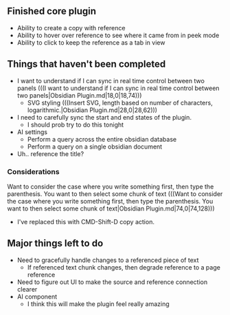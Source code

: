 ## Finished core plugin

- Ability to create a copy with reference
- Ability to hover over reference to see where it came from in peek mode
- Ability to click to keep the reference as a tab in view

## Things that haven't been completed

- I want to understand if I can sync in real time control between two panels (((I want to understand if I can sync in real time control between two panels|Obsidian Plugin.md|18,0|18,74)))
  - SVG styling (((Insert SVG, length based on number of characters, logarithmic.|Obsidian Plugin.md|28,0|28,62)))
- I need to carefully sync the start and end states of the plugin.
  - I should prob try to do this tonight
- AI settings
  - Perform a query across the entire obsidian database
  - Perform a query on a single obsidian document
- Uh.. reference the title?

### Considerations

Want to consider the case where you write something first, then type the parenthesis. You want to then select some chunk of text (((Want to consider the case where you write something first, then type the parenthesis. You want to then select some chunk of text|Obsidian Plugin.md|74,0|74,128)))

- I've replaced this with CMD-Shift-D copy action.

## Major things left to do

- Need to gracefully handle changes to a referenced piece of text
  - If referenced text chunk changes, then degrade reference to a page reference
- Need to figure out UI to make the source and reference connection clearer
- AI component
  - I think this will make the plugin feel really amazing
